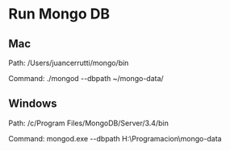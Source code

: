 # Run Mongo DB

## Mac

Path: /Users/juancerrutti/mongo/bin

Command: ./mongod --dbpath ~/mongo-data/

## Windows

Path: /c/Program Files/MongoDB/Server/3.4/bin

Command: mongod.exe --dbpath H:\Programacion\mongo-data